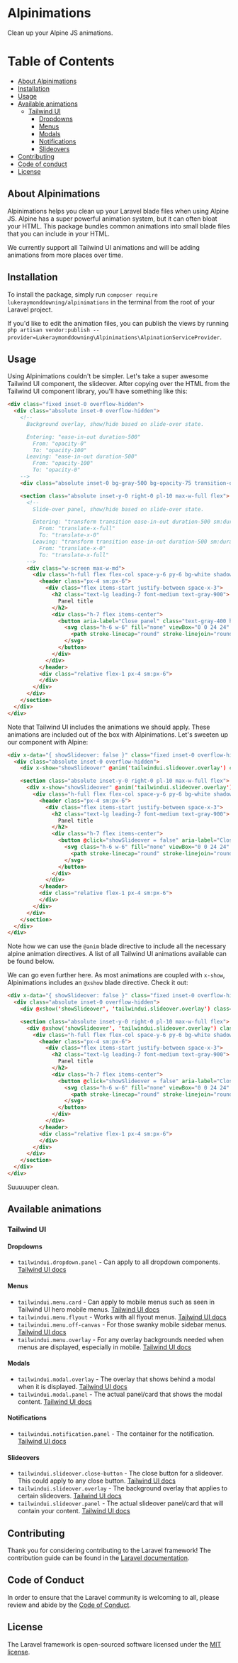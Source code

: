 # Alpinimations

Clean up your Alpine JS animations.

# Table of Contents
- [About Alpinimations](#about-alpinimations)
- [Installation](#installation)
- [Usage](#usage)
- [Available animations](#available-animations)
    * [Tailwind UI](#tailwind-ui)
        * [Dropdowns](#dropdowns)
        * [Menus](#menus)
        * [Modals](#modals)
        * [Notifications](#notifications)
        * [Slideovers](#slideovers)
- [Contributing](#contributing)
- [Code of conduct](#code-of-conduct)
- [License](#license)

## About Alpinimations

Alpinimations helps you clean up your Laravel blade files when using Alpine JS. Alpine has a super powerful animation system, but it can often bloat your HTML. This package bundles common animations into
small blade files that you can include in your HTML.

We currently support all Tailwind UI animations and will be adding animations from more places over time.

## Installation

To install the package, simply run `composer require lukeraymonddowning/alpinimations` in the terminal from the root of your Laravel project. 

If you'd like to edit the animation files, you can publish the views by running `php artisan vendor:publish --provider=Lukeraymonddowning\Alpinimations\AlpinationServiceProvider`.

## Usage

Using Alpinimations couldn't be simpler. Let's take a super awesome Tailwind UI component, the slideover. After copying over the HTML from the Tailwind UI component library, you'll have something like this:

```html
<div class="fixed inset-0 overflow-hidden">
  <div class="absolute inset-0 overflow-hidden">
    <!--
      Background overlay, show/hide based on slide-over state.

      Entering: "ease-in-out duration-500"
        From: "opacity-0"
        To: "opacity-100"
      Leaving: "ease-in-out duration-500"
        From: "opacity-100"
        To: "opacity-0"
    -->
    <div class="absolute inset-0 bg-gray-500 bg-opacity-75 transition-opacity"></div>

    <section class="absolute inset-y-0 right-0 pl-10 max-w-full flex">
      <!--
        Slide-over panel, show/hide based on slide-over state.

        Entering: "transform transition ease-in-out duration-500 sm:duration-700"
          From: "translate-x-full"
          To: "translate-x-0"
        Leaving: "transform transition ease-in-out duration-500 sm:duration-700"
          From: "translate-x-0"
          To: "translate-x-full"
      -->
      <div class="w-screen max-w-md">
        <div class="h-full flex flex-col space-y-6 py-6 bg-white shadow-xl overflow-y-scroll">
          <header class="px-4 sm:px-6">
            <div class="flex items-start justify-between space-x-3">
              <h2 class="text-lg leading-7 font-medium text-gray-900">
                Panel title
              </h2>
              <div class="h-7 flex items-center">
                <button aria-label="Close panel" class="text-gray-400 hover:text-gray-500 transition ease-in-out duration-150">
                  <svg class="h-6 w-6" fill="none" viewBox="0 0 24 24" stroke="currentColor">
                    <path stroke-linecap="round" stroke-linejoin="round" stroke-width="2" d="M6 18L18 6M6 6l12 12"/>
                  </svg>
                </button>
              </div>
            </div>
          </header>
          <div class="relative flex-1 px-4 sm:px-6">
          </div>
        </div>
      </div>
    </section>
  </div>
</div>
```

Note that Tailwind UI includes the animations we should apply. These animations are included out of the box with Alpinimations. Let's sweeten up our component with Alpine:

```html
<div x-data="{ showSlideover: false }" class="fixed inset-0 overflow-hidden">
  <div class="absolute inset-0 overflow-hidden">
    <div x-show="showSlideover" @anim('tailwindui.slideover.overlay') class="absolute inset-0 bg-gray-500 bg-opacity-75 transition-opacity"></div>

    <section class="absolute inset-y-0 right-0 pl-10 max-w-full flex">
      <div x-show="showSlideover" @anim('tailwindui.slideover.overlay') class="w-screen max-w-md">
        <div class="h-full flex flex-col space-y-6 py-6 bg-white shadow-xl overflow-y-scroll">
          <header class="px-4 sm:px-6">
            <div class="flex items-start justify-between space-x-3">
              <h2 class="text-lg leading-7 font-medium text-gray-900">
                Panel title
              </h2>
              <div class="h-7 flex items-center">
                <button @click="showSlideover = false" aria-label="Close panel" class="text-gray-400 hover:text-gray-500 transition ease-in-out duration-150">
                  <svg class="h-6 w-6" fill="none" viewBox="0 0 24 24" stroke="currentColor">
                    <path stroke-linecap="round" stroke-linejoin="round" stroke-width="2" d="M6 18L18 6M6 6l12 12"/>
                  </svg>
                </button>
              </div>
            </div>
          </header>
          <div class="relative flex-1 px-4 sm:px-6">
          </div>
        </div>
      </div>
    </section>
  </div>
</div>
```
Note how we can use the `@anim` blade directive to include all the necessary alpine animation directives. A list of all Tailwind UI animations available can be found below.

We can go even further here. As most animations are coupled with `x-show`, Alpinimations includes an `@xshow` blade directive. Check it out:

```html
<div x-data="{ showSlideover: false }" class="fixed inset-0 overflow-hidden">
  <div class="absolute inset-0 overflow-hidden">
    <div @xshow('showSlideover', 'tailwindui.slideover.overlay') class="absolute inset-0 bg-gray-500 bg-opacity-75 transition-opacity"></div>

    <section class="absolute inset-y-0 right-0 pl-10 max-w-full flex">
      <div @xshow('showSlideover', 'tailwindui.slideover.overlay') class="w-screen max-w-md">
        <div class="h-full flex flex-col space-y-6 py-6 bg-white shadow-xl overflow-y-scroll">
          <header class="px-4 sm:px-6">
            <div class="flex items-start justify-between space-x-3">
              <h2 class="text-lg leading-7 font-medium text-gray-900">
                Panel title
              </h2>
              <div class="h-7 flex items-center">
                <button @click="showSlideover = false" aria-label="Close panel" class="text-gray-400 hover:text-gray-500 transition ease-in-out duration-150">
                  <svg class="h-6 w-6" fill="none" viewBox="0 0 24 24" stroke="currentColor">
                    <path stroke-linecap="round" stroke-linejoin="round" stroke-width="2" d="M6 18L18 6M6 6l12 12"/>
                  </svg>
                </button>
              </div>
            </div>
          </header>
          <div class="relative flex-1 px-4 sm:px-6">
          </div>
        </div>
      </div>
    </section>
  </div>
</div>
```

Suuuuuper clean.

## Available animations
### Tailwind UI

#### Dropdowns
- `tailwindui.dropdown.panel` - Can apply to all dropdown components. [Tailwind UI docs](https://tailwindui.com/components/application-ui/elements/dropdowns)

#### Menus
- `tailwindui.menu.card` - Can apply to mobile menus such as seen in Tailwind UI hero mobile menus. [Tailwind UI docs](https://tailwindui.com/components/marketing/sections/heroes)
- `tailwindui.menu.flyout` - Works with all flyout menus. [Tailwind UI docs](https://tailwindui.com/components/marketing/elements/flyout-menus)
- `tailwindui.menu.off-canvas` - For those swanky mobile sidebar menus. [Tailwind UI docs](https://tailwindui.com/components/application-ui/application-shells/sidebar)
- `tailwindui.menu.overlay` - For any overlay backgrounds needed when menus are displayed, especially in mobile. [Tailwind UI docs](https://tailwindui.com/components/application-ui/application-shells/sidebar#component-ba754bf465a594eb075045eb9e940b60)

#### Modals
- `tailwindui.modal.overlay` - The overlay that shows behind a modal when it is displayed. [Tailwind UI docs](https://tailwindui.com/components/application-ui/overlays/modals)
- `tailwindui.modal.panel` - The actual panel/card that shows the modal content. [Tailwind UI docs](https://tailwindui.com/components/application-ui/overlays/modals)

#### Notifications
- `tailwindui.notification.panel` - The container for the notification. [Tailwind UI docs](https://tailwindui.com/components/application-ui/overlays/notifications)

#### Slideovers
- `tailwindui.slideover.close-button` - The close button for a slideover. This could apply to any close button. [Tailwind UI docs](https://tailwindui.com/components/application-ui/overlays/slide-overs)
- `tailwindui.slideover.overlay` - The background overlay that applies to certain slideovers. [Tailwind UI docs](https://tailwindui.com/components/application-ui/overlays/slide-overs#component-3e8348c3c183bd14fceb018d4cca1942)
- `tailwindui.slideover.panel` - The actual slideover panel/card that will contain your content. [Tailwind UI docs](https://tailwindui.com/components/application-ui/overlays/slide-overs)

## Contributing

Thank you for considering contributing to the Laravel framework! The contribution guide can be found in the [Laravel documentation](https://laravel.com/docs/contributions).

## Code of Conduct

In order to ensure that the Laravel community is welcoming to all, please review and abide by the [Code of Conduct](https://laravel.com/docs/contributions#code-of-conduct).

## License

The Laravel framework is open-sourced software licensed under the [MIT license](https://opensource.org/licenses/MIT).
